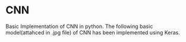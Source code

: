 # CNN
Basic Implementation of CNN in python.
The following basic model(attahced in .jpg file) of CNN has been implemented using Keras.

